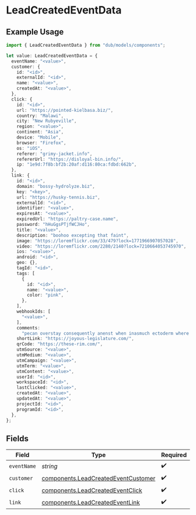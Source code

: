 # LeadCreatedEventData

## Example Usage

```typescript
import { LeadCreatedEventData } from "dub/models/components";

let value: LeadCreatedEventData = {
  eventName: "<value>",
  customer: {
    id: "<id>",
    externalId: "<id>",
    name: "<value>",
    createdAt: "<value>",
  },
  click: {
    id: "<id>",
    url: "https://pointed-kielbasa.biz/",
    country: "Malawi",
    city: "New Rubyeville",
    region: "<value>",
    continent: "Asia",
    device: "Mobile",
    browser: "Firefox",
    os: "iOS",
    referer: "grimy-jacket.info",
    refererUrl: "https://disloyal-bin.info/",
    ip: "1e9d:7f8b:bf2b:20af:d116:80ca:fdbd:662b",
  },
  link: {
    id: "<id>",
    domain: "bossy-hydrolyze.biz",
    key: "<key>",
    url: "https://husky-tennis.biz",
    externalId: "<id>",
    identifier: "<value>",
    expiresAt: "<value>",
    expiredUrl: "https://paltry-case.name",
    password: "hHuGgsPTjfWCJHo",
    title: "<value>",
    description: "boohoo excepting that faint",
    image: "https://loremflickr.com/33/479?lock=1771966907057028",
    video: "https://loremflickr.com/2280/2140?lock=7210664053745970",
    ios: "<value>",
    android: "<id>",
    geo: {},
    tagId: "<id>",
    tags: [
      {
        id: "<id>",
        name: "<value>",
        color: "pink",
      },
    ],
    webhookIds: [
      "<value>",
    ],
    comments:
      "pecan overstay consequently anenst when inasmuch ectoderm where oof planula forenenst eminent inasmuch beloved powerfully squeaky",
    shortLink: "https://joyous-legislature.com/",
    qrCode: "https://these-rim.com/",
    utmSource: "<value>",
    utmMedium: "<value>",
    utmCampaign: "<value>",
    utmTerm: "<value>",
    utmContent: "<value>",
    userId: "<id>",
    workspaceId: "<id>",
    lastClicked: "<value>",
    createdAt: "<value>",
    updatedAt: "<value>",
    projectId: "<id>",
    programId: "<id>",
  },
};
```

## Fields

| Field                                                                                      | Type                                                                                       | Required                                                                                   | Description                                                                                |
| ------------------------------------------------------------------------------------------ | ------------------------------------------------------------------------------------------ | ------------------------------------------------------------------------------------------ | ------------------------------------------------------------------------------------------ |
| `eventName`                                                                                | *string*                                                                                   | :heavy_check_mark:                                                                         | N/A                                                                                        |
| `customer`                                                                                 | [components.LeadCreatedEventCustomer](../../models/components/leadcreatedeventcustomer.md) | :heavy_check_mark:                                                                         | N/A                                                                                        |
| `click`                                                                                    | [components.LeadCreatedEventClick](../../models/components/leadcreatedeventclick.md)       | :heavy_check_mark:                                                                         | N/A                                                                                        |
| `link`                                                                                     | [components.LeadCreatedEventLink](../../models/components/leadcreatedeventlink.md)         | :heavy_check_mark:                                                                         | N/A                                                                                        |